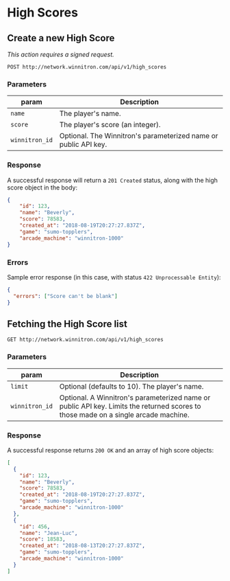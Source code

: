 # High Scores

## Create a new High Score

*This action requires a signed request.*

```
POST http://network.winnitron.com/api/v1/high_scores
```

### Parameters

param   | Description
--------|------------
`name`  | The player's name.
`score` | The player's score (an integer).
`winnitron_id` | Optional. The Winnitron's parameterized name or public API key.


### Response

A successful response will return a `201 Created` status, along with the high score object in the body:

```json
{
    "id": 123,
    "name": "Beverly",
    "score": 78583,
    "created_at": "2018-08-19T20:27:27.837Z",
    "game": "sumo-topplers",
    "arcade_machine": "winnitron-1000"
}
```

### Errors

Sample error response (in this case, with status `422 Unprocessable Entity`):

```json
{
  "errors": ["Score can't be blank"]
}
```


## Fetching the High Score list

```
GET http://network.winnitron.com/api/v1/high_scores
```

### Parameters

param   | Description
--------|------------
`limit` | Optional (defaults to 10). The player's name.
`winnitron_id` | Optional. A Winnitron's parameterized name or public API key. Limits the returned scores to those made on a single arcade machine.


### Response

A successful response returns `200 OK` and an array of high score objects:

```json
[
  {
    "id": 123,
    "name": "Beverly",
    "score": 78583,
    "created_at": "2018-08-19T20:27:27.837Z",
    "game": "sumo-topplers",
    "arcade_machine": "winnitron-1000"
  },
  {
    "id": 456,
    "name": "Jean-Luc",
    "score": 18583,
    "created_at": "2018-08-13T20:27:27.837Z",
    "game": "sumo-topplers",
    "arcade_machine": "winnitron-1000"
  }
]
```
